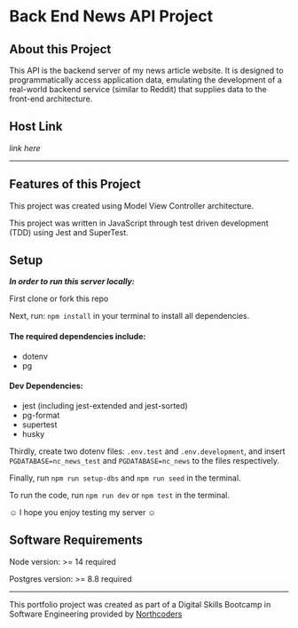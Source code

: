 # Back End News API Project

## About this Project

This API is the backend server of my news article website. It is designed to programmatically access application data, emulating the development of a real-world backend service (similar to Reddit) that supplies data to the front-end architecture.

## Host Link

_link here_

---

## Features of this Project

This project was created using Model View Controller architecture.

This project was written in JavaScript through test driven development (TDD) using Jest and SuperTest.

## Setup

**_In order to run this server locally:_**

First clone or fork this repo

Next, run: `npm install` in your terminal to install all dependencies. 

#### The required dependencies include:

 - dotenv
 - pg

#### Dev Dependencies:
 - jest (including jest-extended and jest-sorted)
 - pg-format
 - supertest
 - husky

Thirdly, create two dotenv files: `.env.test` and `.env.development`, and insert `PGDATABASE=nc_news_test` and `PGDATABASE=nc_news` to the files respectively.

Finally, run `npm run setup-dbs` and `npm run seed` in the terminal.

To run the code, run `npm run dev` or `npm test` in the terminal.

☺ I hope you enjoy testing my server ☺

## Software Requirements
Node version: >= 14 required

Postgres version: >= 8.8 required

---

This portfolio project was created as part of a Digital Skills Bootcamp in Software Engineering provided by [Northcoders](https://northcoders.com/)